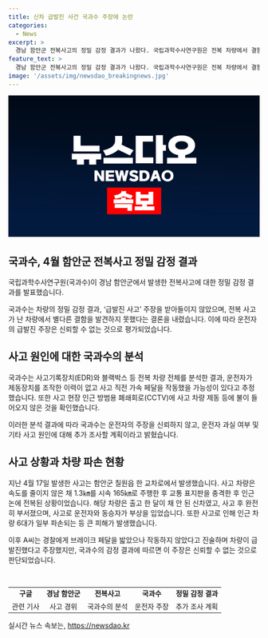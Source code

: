 ```yaml
---
title: 신차 급발진 사건 국과수 주장에 논란
categories:
  - News
excerpt: >
  경남 함안군 전복사고의 정밀 감정 결과가 나왔다. 국립과학수사연구원은 전복 차량에서 결함을 발견하지 못했으며, 운전자의 급발진 주장에 대한 신빙성을 낮게 평가했다. 이에 경찰은 운전자의 과실 여부 등을 추가 조사할 계획이다. 사고 당시 블랙박스와 사고기록장치를 분석한 결과, 운전자가 제동장치를 조작한 이력이 없는 것으로 밝혀졌다. 사고는 1.3㎞를 시속 165㎞로 달리다가 교통 표지판을 충격한 후 전복되었는데, 이 사고에 대한 추가 조사가 이뤄질 예정이다.
feature_text: >
  경남 함안군 전복사고의 정밀 감정 결과가 나왔다. 국립과학수사연구원은 전복 차량에서 결함을 발견하지 못했으며, 운전자의 급발진 주장에 대한 신빙성을 낮게 평가했다. 이에 경찰은 운전자의 과실 여부 등을 추가 조사할 계획이다. 사고 당시 블랙박스와 사고기록장치를 분석한 결과, 운전자가 제동장치를 조작한 이력이 없는 것으로 밝혀졌다. 사고는 1.3㎞를 시속 165㎞로 달리다가 교통 표지판을 충격한 후 전복되었는데, 이 사고에 대한 추가 조사가 이뤄질 예정이다.
image: '/assets/img/newsdao_breakingnews.jpg'
---
```


<p><img src="/assets/img/newsdao_breakingnews.jpg" alt="implanttips 속보" /></p>

<h2 data-ke-size="size26">국과수, 4월 함안군 전복사고 정밀 감정 결과</h2>

<p>국립과학수사연구원(국과수)이 경남 함안군에서 발생한 전복사고에 대한 정밀 감정 결과를 발표했습니다.</p>

<p data-ke-size="size16">국과수는 차량의 정밀 감정 결과, ‘급발진 사고’ 주장을 받아들이지 않았으며, 전복 사고가 난 차량에서 별다른 결함을 발견하지 못했다는 결론을 내렸습니다. 이에 따라 운전자의 급발진 주장은 신뢰할 수 없는 것으로 평가되었습니다.</p>

<h2 data-ke-size="size26">사고 원인에 대한 국과수의 분석</h2>

<p>국과수는 사고기록장치(EDR)와 블랙박스 등 전복 차량 전체를 분석한 결과, 운전자가 제동장치를 조작한 이력이 없고 사고 직전 가속 페달을 작동했을 가능성이 있다고 추정했습니다. 또한 사고 현장 인근 방범용 폐쇄회로(CCTV)에 사고 차량 제동 등에 불이 들어오지 않은 것을 확인했습니다.</p>

<p data-ke-size="size16">이러한 분석 결과에 따라 국과수는 운전자의 주장을 신뢰하지 않고, 운전자 과실 여부 및 기타 사고 원인에 대해 추가 조사할 계획이라고 밝혔습니다.</p>

<h2 data-ke-size="size26">사고 상황과 차량 파손 현황</h2>

<p>지난 4월 17일 발생한 사고는 함안군 칠원읍 한 교차로에서 발생했습니다. 사고 차량은 속도를 줄이지 않은 채 1.3㎞를 시속 165㎞로 주행한 후 교통 표지판을 충격한 후 인근 논에 전복된 상황이었습니다. 해당 차량은 출고 한 달이 채 안 된 신차였고, 사고 후 완전히 부서졌으며, 사고로 운전자와 동승자가 부상을 입었습니다. 또한 사고로 인해 인근 차량 6대가 일부 파손되는 등 큰 피해가 발생했습니다.</p>

<p data-ke-size="size16">이후 A씨는 경찰에게 브레이크 페달을 밟았으나 작동하지 않았다고 진술하며 차량이 급발진했다고 주장했지만, 국과수의 감정 결과에 따르면 이 주장은 신뢰할 수 없는 것으로 판단되었습니다.</p>

<p data-ke-size="size16">&nbsp;</p>

<table>
<tbody>
<tr>
<td style="text-align: center; height: 17px;"><b>구글</b></td>
<td style="text-align: center; height: 17px;"><b>경남 함안군</b></td>
<td style="text-align: center; height: 17px;"><b>전복사고</b></td>
<td style="text-align: center; height: 17px;"><b>국과수</b></td>
<td style="text-align: center; height: 17px;"><b>정밀 감정 결과</b></td>
</tr>
<tr>
<td style="text-align: center; height: 17px;">관련 기사</td>
<td style="text-align: center; height: 17px;">사고 경위</td>
<td style="text-align: center; height: 17px;">국과수의 분석</td>
<td style="text-align: center; height: 17px;">운전자 주장</td>
<td style="text-align: center; height: 17px;">추가 조사 계획</td>
</tr>
</tbody>
</table>
실시간 뉴스 속보는, <a href="https://newsdao.kr" rel="dofollow">https://newsdao.kr</a>


